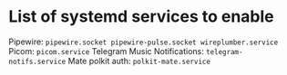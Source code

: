 # List of systemd services to enable

Pipewire: `pipewire.socket pipewire-pulse.socket wireplumber.service`
Picom: `picom.service`
Telegram Music Notifications: `telegram-notifs.service`
Mate polkit auth: `polkit-mate.service`

